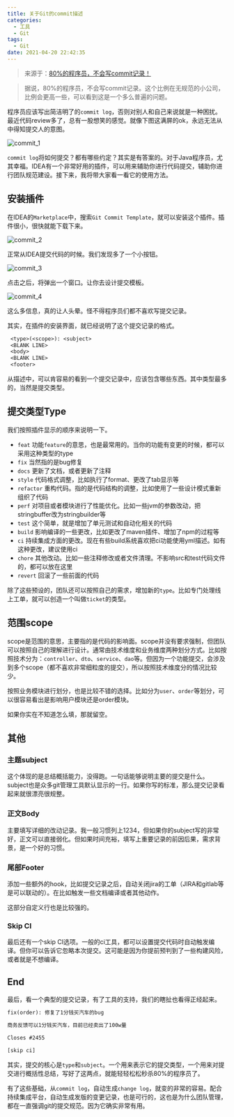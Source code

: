 ```yaml
---
title: 关于Git的commit描述
categories:
  - 工具
  - Git
tags:
  - Git
date: 2021-04-20 22:42:35
---
```


> 来源于：[80%的程序员，不会写commit记录！](https://mp.weixin.qq.com/s/vYQcG8yzHjZiuazqOPpFsA)

> 据说，80%的程序员，不会写commit记录。这个比例在无规范的小公司，比例会更高一些，可以看到这是一个多么普遍的问题。

程序员应该写出简洁明了的`commit log`，否则对别人和自己来说就是一种困扰。最近代码review多了，总有一股想笑的感觉。就像下图这满屏的ok，永远无法从中得知提交人的意图。

![commit_1](https://www.cmdbyte.com/2021/02/commit_1.png)

`commit log`将如何提交？都有哪些约定？其实是有答案的。对于Java程序员，尤其幸福。IDEA有一个非常好用的插件，可以用来辅助你进行代码提交，辅助你进行团队规范建设。接下来，我将带大家看一看它的使用方法。

## 安装插件

在IDEA的`Marketplace`中，搜索`Git Commit Template`，就可以安装这个插件。插件很小，很快就能下载下来。

![commit_2](https://www.cmdbyte.com/2021/02/commit_2.webp)

正常从IDEA提交代码的时候。我们发现多了一个小按钮。

![commit_3](https://www.cmdbyte.com/2021/02/commit_3.webp)

点击之后，将弹出一个窗口。让你去设计提交模板。

![commit_4](https://www.cmdbyte.com/2021/02/commit_4.webp)

这么多信息，真的让人头晕。怪不得程序员们都不喜欢写提交记录。

其实，在插件的安装界面，就已经说明了这个提交记录的格式。

```tex
 <type>(<scope>): <subject>
 <BLANK LINE>
 <body>
 <BLANK LINE>
 <footer>
```

从描述中，可以肯容易的看到一个提交记录中，应该包含哪些东西。其中类型最多的，当然是提交类型。

## 提交类型Type

我们按照插件显示的顺序来说明一下。

- `feat` 功能`feature`的意思，也是最常用的。当你的功能有变更的时候，都可以采用这种类型的type
- `fix` 当然指的是bug修复
- `docs` 更新了文档，或者更新了注释
- `style` 代码格式调整，比如执行了format、更改了tab显示等
- `refactor` 重构代码。指的是代码结构的调整，比如使用了一些设计模式重新组织了代码
- `perf` 对项目或者模块进行了性能优化。比如一些jvm的参数改动，把stringbuffer改为stringbuilder等
- `test` 这个简单，就是增加了单元测试和自动化相关的代码
- `build` 影响编译的一些更改，比如更改了maven插件、增加了npm的过程等
- `ci` 持续集成方面的更改。现在有些build系统喜欢把ci功能使用yml描述。如有这种更改，建议使用ci
- `chore` 其他改动。比如一些注释修改或者文件清理。不影响src和test代码文件的，都可以放在这里
- `revert` 回滚了一些前面的代码

除了这些预设的，团队还可以按照自己的需求，增加新的`type`。比如专门处理线上工单，就可以创造一个叫做`ticket`的类型。

## 范围scope

scope是范围的意思，主要指的是代码的影响面。scope并没有要求强制，但团队可以按照自己的理解进行设计。通常由技术维度和业务维度两种划分方式。比如按照技术分为：`controller`、`dto`、`service`、`dao`等。但因为一个功能提交，会涉及到多个scope（都不喜欢非常细粒度的提交），所以按照技术维度分的情况比较少。

按照业务模块进行划分，也是比较不错的选择。比如分为`user`、`order`等划分，可以很容易看出是影响用户模块还是order模块。

如果你实在不知道怎么填，那就留空。

## 其他

### 主题subject

这个体现的是总结概括能力，没得跑。一句话能够说明主要的提交是什么。subject也是众多git管理工具默认显示的一行。如果你写的标准，那么提交记录看起来就很漂亮很规整。

### 正文Body

主要填写详细的改动记录。我一般习惯列上1234，但如果你的subject写的非常好，正文可以直接弱化。但如果时间充裕，填写上重要记录的前因后果，需求背景，是一个好的习惯。

### 尾部Footer

添加一些额外的hook，比如提交记录之后，自动关闭jira的工单（JIRA和gitlab等是可以联动的）。在比如触发一些文档编译或者其他动作。

这部分自定义行也是比较强的。

### Skip CI

最后还有一个skip CI选项。一般的ci工具，都可以设置提交代码时自动触发编译。但你可以告诉它忽略本次提交。这可能是因为你提前预判到了一些构建风险，或者就是不想编译。

## End

最后，看一个典型的提交记录，有了工具的支持，我们的瞎扯也看得正经起来。

```tex
fix(order): 修复了1分钱买汽车的bug

商务反馈可以1分钱买汽车，目前已经卖出了100w量

Closes #2455

[skip ci]
```

其实，提交的核心是`type`和`subject`。一个用来表示它的提交类型，一个用来对提交进行概括性总结，写好了这两点，就能轻轻松松秒杀80%的程序员了。

有了这些基础，从`commit log`，自动生成`change log`，就变的非常的容易。配合持续集成平台，自动生成发版的变更记录，也是可行的，这也是为什么团队管理，都在一直强调git的提交规范。因为它确实非常有用。